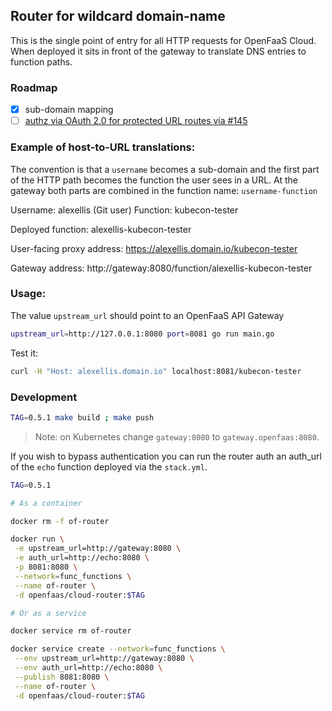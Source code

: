 ## Router for wildcard domain-name

This is the single point of entry for all HTTP requests for OpenFaaS Cloud. When deployed it sits in front of the gateway to translate DNS entries to function paths.

### Roadmap

- [x] sub-domain mapping
- [ ] [authz via OAuth 2.0 for protected URL routes via #145](https://github.com/openfaas/openfaas-cloud/issues/145)

### Example of host-to-URL translations:

The convention is that a `username` becomes a sub-domain and the first part of the HTTP path becomes the function the user sees in a URL. At the gateway both parts are combined in the function name: `username-function`

Username: alexellis (Git user)
Function: kubecon-tester

Deployed function: alexellis-kubecon-tester

User-facing proxy address: https://alexellis.domain.io/kubecon-tester

Gateway address: http://gateway:8080/function/alexellis-kubecon-tester

### Usage:

The value `upstream_url` should point to an OpenFaaS API Gateway

```sh
upstream_url=http://127.0.0.1:8080 port=8081 go run main.go
```

Test it:

```sh
curl -H "Host: alexellis.domain.io" localhost:8081/kubecon-tester
```

### Development

```sh
TAG=0.5.1 make build ; make push
```

> Note: on Kubernetes change `gateway:8080` to `gateway.openfaas:8080`.

If you wish to bypass authentication you can run the router auth an auth_url of the `echo` function deployed via the `stack.yml`.

``` sh
TAG=0.5.1

# As a container

docker rm -f of-router

docker run \
 -e upstream_url=http://gateway:8080 \
 -e auth_url=http://echo:8080 \
 -p 8081:8080 \
 --network=func_functions \
 --name of-router \
 -d openfaas/cloud-router:$TAG

# Or as a service

docker service rm of-router

docker service create --network=func_functions \
 --env upstream_url=http://gateway:8080 \
 --env auth_url=http://echo:8080 \
 --publish 8081:8080 \
 --name of-router \
 -d openfaas/cloud-router:$TAG
```
